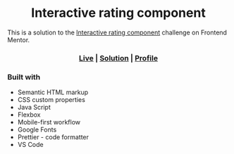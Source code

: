 <h1 align='center'>Interactive rating component</h1>

This is a solution to the [Interactive rating component](https://www.frontendmentor.io/challenges/interactive-rating-component-koxpeBUmI) challenge on Frontend Mentor.

<h3 align='center'>
<a href="">Live</a>
| <a href="">Solution</a>
| <a href="https://www.frontendmentor.io/profile/logic23dev">Profile</a>
</h3>

### Built with

- Semantic HTML markup
- CSS custom properties
- Java Script
- Flexbox
- Mobile-first workflow
- Google Fonts
- Prettier - code formatter
- VS Code
